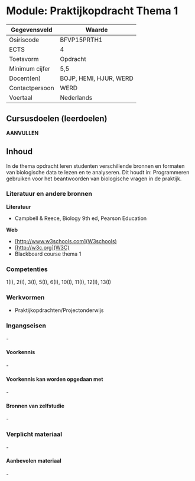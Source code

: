 # Module: Praktijkopdracht Thema 1

| Gegevensveld  | Waarde |
| ------------- | ------------- |
| Osiriscode  | BFVP15PRTH1  |
| ECTS  | 4 |
| Toetsvorm  | Opdracht |
| Minimum cijfer  | 5,5 |
| Docent(en)  | BOJP, HEMI, HJUR, WERD |
| Contactpersoon  | WERD |
| Voertaal  | Nederlands |

## Cursusdoelen (leerdoelen)
**AANVULLEN**

## Inhoud

In de thema opdracht leren studenten verschillende bronnen en formaten van biologische data te lezen en te analyseren.
Dit houdt in: Programmeren gebruiken voor het beantwoorden van biologische vragen in de praktijk.

### Literatuur en andere bronnen

**Literatuur**
- Campbell & Reece, Biology 9th ed, Pearson Education 

**Web**
- [http://www.w3schools.com](W3schools)
- [http://w3c.org](W3C)
- Blackboard course thema 1

### Competenties
1(I), 2(I), 3(I), 5(I), 6(I), 10(I), 11(I), 12(I), 13(I)

### Werkvormen
- Praktijkopdrachten/Projectonderwijs  

### Ingangseisen
\- 

#### Voorkennis
\-

#### Voorkennis kan worden opgedaan met
\-

#### Bronnen van zelfstudie
\-

### Verplicht materiaal
\-

#### Aanbevolen materiaal
\-

